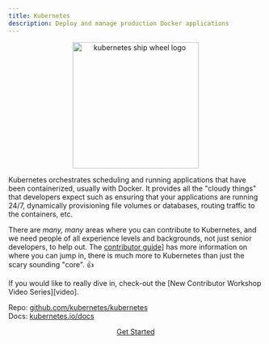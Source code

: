 ```yaml
---
title: Kubernetes
description: Deploy and manage production Docker applications
---
```


<center>
  <figure>
    <a href="https://github.com/kubernetes/community/tree/master/contributors/guide">
      <img alt="kubernetes ship wheel logo" src="/img/projects/k8s.png" width="250"/>
    </a>
  </figure>
</center>

Kubernetes orchestrates scheduling and running applications that have been containerized,
usually with Docker. It provides all the "cloudy things" that developers expect
such as ensuring that your applications are running 24/7, dynamically provisioning
file volumes or databases, routing traffic to the
containers, etc.

There are _many, many_ areas where you can contribute to Kubernetes, and we need
people of all experience levels and backgrounds, not just senior developers,
to help out. The [contributor guide][guide]] has
more information on where you can jump in, there is much more to Kubernetes
than just the scary sounding "core". 👍

If you would like to really dive in, check-out the [New Contributor Workshop Video Series][video].

Repo: [github.com/kubernetes/kubernetes](https://github.com/kubernetes/kubernetes)<br/>
Docs: [kubernetes.io/docs](https://kubernetes.io/docs/)<br/>

<center>
  <a href="https://github.com/kubernetes/community/blob/master/contributors/guide/README.md" class="button round small outline">Get Started</a>
</center>

[guide]: https://github.com/kubernetes/community/blob/master/contributors/guide/README.md
[workshop]: https://github.com/kubernetes/community/blob/master/events/2018/05-contributor-summit/new-contributor-workshop.md
